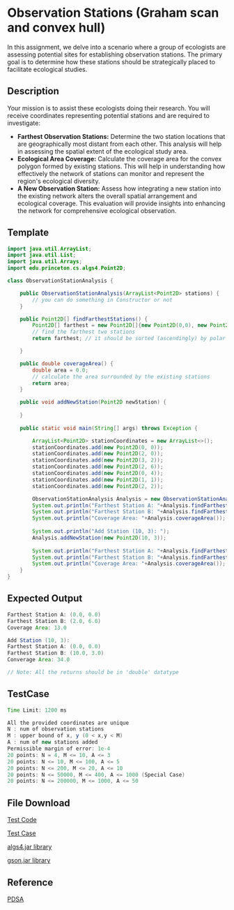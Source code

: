 # Observation Stations (Graham scan and convex hull)
In this assignment, we delve into a scenario where a group of ecologists are assessing potential sites for establishing observation stations. The primary goal is to determine how these stations should be strategically placed to facilitate ecological studies.

## Description
Your mission is to assist these ecologists doing their research. You will receive coordinates representing potential stations and are required to investigate:

- **Farthest Observation Stations:** Determine the two station locations that are geographically most distant from each other. This analysis will help in assessing the spatial extent of the ecological study area.
- **Ecological Area Coverage:** Calculate the coverage area for the convex polygon formed by existing stations. This will help in understanding how effectively the network of stations can monitor and represent the region's ecological diversity.
- **A New Observation Station:** Assess how integrating a new station into the existing network alters the overall spatial arrangement and ecological coverage. This evaluation will provide insights into enhancing the network for comprehensive ecological observation.

## Template

```java
import java.util.ArrayList;
import java.util.List;
import java.util.Arrays;
import edu.princeton.cs.algs4.Point2D;

class ObservationStationAnalysis {

    public ObservationStationAnalysis(ArrayList<Point2D> stations) {
        // you can do something in Constructor or not
    }

    public Point2D[] findFarthestStations() {
        Point2D[] farthest = new Point2D[]{new Point2D(0,0), new Point2D(1,1)}; // Example
        // find the farthest two stations
        return farthest; // it should be sorted (ascendingly) by polar radius; please sort (ascendingly) by y coordinate if there are ties in polar radius.

    }

    public double coverageArea() {
        double area = 0.0;
        // calculate the area surrounded by the existing stations
        return area;
    }

    public void addNewStation(Point2D newStation) {
        
    }
    
    public static void main(String[] args) throws Exception {

        ArrayList<Point2D> stationCoordinates = new ArrayList<>();
        stationCoordinates.add(new Point2D(0, 0));
        stationCoordinates.add(new Point2D(2, 0));
        stationCoordinates.add(new Point2D(3, 2));
        stationCoordinates.add(new Point2D(2, 6));
        stationCoordinates.add(new Point2D(0, 4));
        stationCoordinates.add(new Point2D(1, 1));
        stationCoordinates.add(new Point2D(2, 2));

        ObservationStationAnalysis Analysis = new ObservationStationAnalysis(stationCoordinates);
        System.out.println("Farthest Station A: "+Analysis.findFarthestStations()[0]);
        System.out.println("Farthest Station B: "+Analysis.findFarthestStations()[1]);
        System.out.println("Coverage Area: "+Analysis.coverageArea());
        
        System.out.println("Add Station (10, 3): ");
        Analysis.addNewStation(new Point2D(10, 3));
        
        System.out.println("Farthest Station A: "+Analysis.findFarthestStations()[0]);
        System.out.println("Farthest Station B: "+Analysis.findFarthestStations()[1]);
        System.out.println("Coverage Area: "+Analysis.coverageArea());
    }
}
```
## Expected Output
```java
Farthest Station A: (0.0, 0.0)
Farthest Station B: (2.0, 6.0)
Coverage Area: 13.0

Add Station (10, 3): 
Farthest Station A: (0.0, 0.0)
Farthest Station B: (10.0, 3.0)
Converage Area: 34.0

// Note: All the returns should be in 'double' datatype
```

## TestCase
```java
Time Limit: 1200 ms

All the provided coordinates are unique
N : num of observation stations
M : upper bound of x, y (0 < x,y < M)
A : num of new stations added
Permissible margin of error: 1e-4
20 points: N = 4, M <= 10, A <= 3
20 points: N <= 10, M <= 100, A <= 5
20 points: N <= 200, M <= 20, A <= 10
20 points: N <= 50000, M <= 400, A <= 1000 (Special Case)
20 points: N <= 200000, M <= 1000, A <= 50
```

## File Download
[Test Code](https://drive.google.com/file/d/1VQG2kuBRAjqtBJEJ2nxP3wg5f2tpt_Vj/view?usp=sharing)

[Test Case](https://drive.google.com/file/d/19c5FHnjAw6FxnC7gyzFJvRp_1R-y_AUF/view?usp=sharing)

[algs4.jar library](https://algs4.cs.princeton.edu/code/algs4.jar)

[gson.jar library](https://drive.google.com/file/d/1gUhlPLTc4EA8P-R_qf3a4uynCQeR0TgH/view?usp=drive_link)

## Reference
[PDSA](https://hackmd.io/@CiqLOooyRwWmK--mMkfetA/BJAJCPJja)